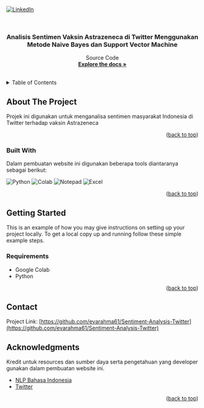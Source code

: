 <div id="top"></div>


[![LinkedIn][linkedin-shield]][linkedin-url]



<!-- PROJECT LOGO -->
<br />
<div align="center">
  <a href="https://github.com/othneildrew/Best-README-Template">
  </a>

  <h3 align="center">Analisis Sentimen Vaksin Astrazeneca di Twitter Menggunakan Metode Naive Bayes dan Support Vector Machine</h3>

  <p align="center">
    Source Code
    <br />
    <a href="https://github.com/evarahma61/Sentiment-Analysis-Twitter"><strong>Explore the docs »</strong></a>
    <br />
    <br />
  </p>
</div>


<!-- TABLE OF CONTENTS -->
<details>
  <summary>Table of Contents</summary>
  <ol>
    <li>
      <a href="#about-the-project">About The Project</a>
      <ul>
        <li><a href="#built-with">Built With</a></li>
      </ul>
    </li>
    <li>
      <a href="#getting-started">Getting Started</a>
      Structure</a>
      <ul>
        <li><a href="#requirements">Prerequisites</a></li>
      </ul>
    </li>
    <li><a href="#contact">Contact</a></li>
    <li><a href="#acknowledgments">Acknowledgments</a></li>
  </ol>
</details>



<!-- ABOUT THE PROJECT -->
## About The Project

Projek ini digunakan untuk menganalisa sentimen masyarakat Indonesia di Twitter terhadap vaksin Astrazeneca



<p align="right">(<a href="#top">back to top</a>)</p>



### Built With

Dalam pembuatan website ini digunakan beberapa tools diantaranya sebagai berikut:


<img alt="Python" src="https://img.shields.io/badge/Python-3776AB?style=for-the-badge&logo=python&logoColor=white"/>
<img alt="Colab" src="https://img.shields.io/badge/Colab-F9AB00?style=for-the-badge&logo=googlecolab&color=525252"/>
<img alt="Notepad" src="https://img.shields.io/badge/Notepad++-90E59A.svg?style=for-the-badge&logo=notepad%2B%2B&logoColor=black"/>
<img alt="Excel" src="https://img.shields.io/badge/Microsoft_Excel-217346?style=for-the-badge&logo=microsoft-excel&logoColor=white"/>
<p align="right">(<a href="#top">back to top</a>)</p>




<!-- GETTING STARTED -->
## Getting Started

This is an example of how you may give instructions on setting up your project locally.
To get a local copy up and running follow these simple example steps.

### Requirements
* Google Colab
* Python
  


<p align="right">(<a href="#top">back to top</a>)</p>


<!-- CONTACT -->
## Contact

Project Link: [https://github.com/evarahma61/Sentiment-Analysis-Twitter](https://github.com/evarahma61/Sentiment-Analysis-Twitter)


<!-- ACKNOWLEDGMENTS -->
## Acknowledgments

Kredit untuk resources dan sumber daya serta pengetahuan yang developer gunakan dalam pembuatan website ini.

* [NLP Bahasa Indonesia](https://ailabtelkom.github.io/resources/nlp)
* [Twitter](https://twitter.com/)


<p align="right">(<a href="#top">back to top</a>)</p>



<!-- MARKDOWN LINKS & IMAGES -->
<!-- https://www.markdownguide.org/basic-syntax/#reference-style-links -->


[issues-shield]: https://img.shields.io/github/issues/othneildrew/Best-README-Template.svg?style=for-the-badge
[issues-url]: https://github.com/evarahma61/website_wisata_kudus/issues
[license-shield]: https://img.shields.io/github/license/othneildrew/Best-README-Template.svg?style=for-the-badge
[license-url]: https://github.com/othneildrew/Best-README-Template/blob/master/LICENSE.txt
[linkedin-shield]: https://img.shields.io/badge/-LinkedIn-black.svg?style=for-the-badge&logo=linkedin&colorB=555
[linkedin-url]: https://www.linkedin.com/in/evarahma/
[product-screenshot]: user/Assets/images/screenshot.JPG
[Bootstrap.com]: https://img.shields.io/badge/Bootstrap-563D7C?style=for-the-badge&logo=bootstrap&logoColor=white
[Bootstrap-url]: https://getbootstrap.com
[JQuery.com]: https://img.shields.io/badge/jQuery-0769AD?style=for-the-badge&logo=jquery&logoColor=white
[JQuery-url]: https://jquery.com 
